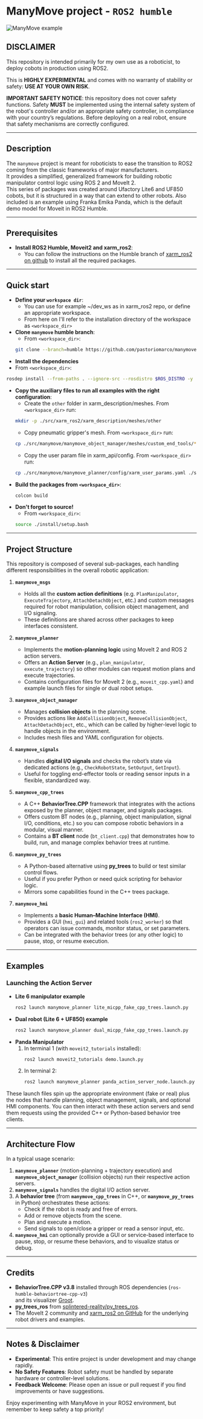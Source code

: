 # ManyMove project - `ROS2 humble`

![ManyMove example](https://github.com/pastoriomarco/manymove/blob/dfc9c7f00e11d70d5e27fd2e0c13bfcf5de6de54/media/manymove_example.gif)

## DISCLAIMER

This repository is intended primarily for my own use as a roboticist, to deploy cobots in production using ROS2. 
 
This is **HIGHLY EXPERIMENTAL** and comes with no warranty of stability or safety: **USE AT YOUR OWN RISK**.

**IMPORTANT SAFETY NOTICE**: this repository does not cover safety functions. Safety **MUST** be implemented using the internal safety system of the robot's controller and/or an appropriate safety controller, in compliance with your country’s regulations. Before deploying on a real robot, ensure that safety mechanisms are correctly configured.

---

## Description

The `manymove` project is meant for roboticists to ease the transition to ROS2 coming from the classic frameworks of major manufacturers.  
It provides a simplified, generalized framework for building robotic manipulator control logic using ROS 2 and MoveIt 2.  
This series of packages was created around Ufactory Lite6 and UF850 cobots, but it is structured in a way that can extend to other robots. Also included is an example using Franka Emika Panda, which is the default demo model for Moveit in ROS2 Humble.

---

## Prerequisites

- **Install ROS2 Humble, Moveit2 and xarm_ros2**:
  - You can follow the instructions on the Humble branch of [xarm_ros2 on github](https://github.com/xArm-Developer/xarm_ros2/tree/humble) to install all the required packages.

---

## Quick start

- **Define your `workspace dir`**:
  - You can use for example ~/dev_ws as in xarm_ros2 repo, or define an appropriate workspace.
  - From here on I'll refer to the installation directory of the workspace as `<workspace_dir>`
- **Clone `manymove` humble branch**:
  - From `<workspace_dir>`:
  ```bash
  git clone --branch=humble https://github.com/pastoriomarco/manymove.git
  ```
-  **Install the dependencies**
  - From `<workspace_dir>`:
  ```bash
  rosdep install --from-paths . --ignore-src --rosdistro $ROS_DISTRO -y
  ```
- **Copy the auxiliary files to run all examples with the right configuration**:
  - Create the `other` folder in xarm_description/meshes. From `<workspace_dir>` run:
  ```bash
  mkdir -p ./src/xarm_ros2/xarm_description/meshes/other
  ```
  - Copy pneumatic gripper's mesh. From `<workspace_dir>` run:
  ```bash
  cp ./src/manymove/manymove_object_manager/meshes/custom_end_tools/* ./src/xarm_ros2/xarm_description/meshes/other/
  ```
  - Copy the user param file in xarm_api/config. From `<workspace_dir>` run:
  ```bash
  cp ./src/manymove/manymove_planner/config/xarm_user_params.yaml ./src/xarm_ros2/xarm_api/config/
  ```
- **Build the packages from `<workspace_dir>`**: 
  ```bash
  colcon build
  ```
- **Don't forget to source!**
  - From `<workspace_dir>`:
  ```bash
  source ./install/setup.bash
  ```

---

  ## Project Structure

This repository is composed of several sub-packages, each handling different responsibilities in the overall robotic application:

1. **`manymove_msgs`**  
   - Holds all the **custom action definitions** (e.g. `PlanManipulator`, `ExecuteTrajectory`, `AttachDetachObject`, etc.) and custom messages required for robot manipulation, collision object management, and I/O signaling.  
   - These definitions are shared across other packages to keep interfaces consistent.

2. **`manymove_planner`**  
   - Implements the **motion-planning logic** using MoveIt 2 and ROS 2 action servers.  
   - Offers an **Action Server** (e.g., `plan_manipulator`, `execute_trajectory`) so other modules can request motion plans and execute trajectories.  
   - Contains configuration files for MoveIt 2 (e.g., `moveit_cpp.yaml`) and example launch files for single or dual robot setups.

3. **`manymove_object_manager`**  
   - Manages **collision objects** in the planning scene.  
   - Provides actions like `AddCollisionObject`, `RemoveCollisionObject`, `AttachDetachObject`, etc., which can be called by higher-level logic to handle objects in the environment.  
   - Includes mesh files and YAML configuration for objects.

4. **`manymove_signals`**  
   - Handles **digital I/O signals** and checks the robot’s state via dedicated actions (e.g., `CheckRobotState`, `SetOutput`, `GetInput`).  
   - Useful for toggling end-effector tools or reading sensor inputs in a flexible, standardized way.

5. **`manymove_cpp_trees`**  
   - A C++ **BehaviorTree.CPP** framework that integrates with the actions exposed by the planner, object manager, and signals packages.  
   - Offers custom BT nodes (e.g., planning, object manipulation, signal I/O, conditions, etc.) so you can compose robotic behaviors in a modular, visual manner.  
   - Contains a **BT client** node (`bt_client.cpp`) that demonstrates how to build, run, and manage complex behavior trees at runtime.

6. **`manymove_py_trees`**  
   - A Python-based alternative using **py_trees** to build or test similar control flows.  
   - Useful if you prefer Python or need quick scripting for behavior logic.  
   - Mirrors some capabilities found in the C++ trees package.

7. **`manymove_hmi`**  
   - Implements a **basic Human–Machine Interface (HMI)**.  
   - Provides a GUI (`hmi_gui`) and related tools (`ros2_worker`) so that operators can issue commands, monitor status, or set parameters.  
   - Can be integrated with the behavior trees (or any other logic) to pause, stop, or resume execution.

---

## Examples

### Launching the Action Server

- **Lite 6 manipulator example**  
  ```bash
  ros2 launch manymove_planner lite_micpp_fake_cpp_trees.launch.py
  ```
- **Dual robot (Lite 6 + UF850) example**  
  ```bash
  ros2 launch manymove_planner dual_micpp_fake_cpp_trees.launch.py
  ```
- **Panda Manipulator**  
  1. In terminal 1 (with `moveit2_tutorials` installed):
     ```bash
     ros2 launch moveit2_tutorials demo.launch.py
     ```
  2. In terminal 2:
     ```bash
     ros2 launch manymove_planner panda_action_server_node.launch.py
     ```

These launch files spin up the appropriate environment (fake or real) plus the nodes that handle planning, object management, signals, and optional HMI components. You can then interact with these action servers and send them requests using the provided C++ or Python-based behavior tree clients.

---

## Architecture Flow

In a typical usage scenario:
1. **`manymove_planner`** (motion-planning + trajectory execution) and **`manymove_object_manager`** (collision objects) run their respective action servers.
2. **`manymove_signals`** handles the digital I/O action server.
3. A **behavior tree** (from **`manymove_cpp_trees`** in C++, or **`manymove_py_trees`** in Python) orchestrates these actions:
   - Check if the robot is ready and free of errors.
   - Add or remove objects from the scene.
   - Plan and execute a motion.
   - Send signals to open/close a gripper or read a sensor input, etc.
4. **`manymove_hmi`** can optionally provide a GUI or service-based interface to pause, stop, or resume these behaviors, and to visualize status or debug.

---

## Credits

- **BehaviorTree.CPP v3.8** installed through ROS dependencies (`ros-humble-behaviortree-cpp-v3`)  
  and its visualizer [Groot](https://github.com/BehaviorTree/Groot).
- **py_trees_ros** from [splintered-reality/py_trees_ros](https://github.com/splintered-reality/py_trees_ros).
- The MoveIt 2 community and [xarm_ros2 on GitHub](https://github.com/xArm-Developer/xarm_ros2/tree/humble) for the underlying robot drivers and examples.

---

## Notes & Disclaimer

- **Experimental**: This entire project is under development and may change rapidly.
- **No Safety Features**: Robot safety must be handled by separate hardware or controller-level solutions.
- **Feedback Welcome**: Please open an issue or pull request if you find improvements or have suggestions.

Enjoy experimenting with ManyMove in your ROS2 environment, but remember to keep safety a top priority!
